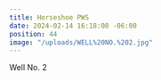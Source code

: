 ```yaml
---
title: Horseshoe PWS
date: 2024-02-14 16:18:00 -06:00
position: 44
image: "/uploads/WELL%20NO.%202.jpg"
---
```


Well No. 2